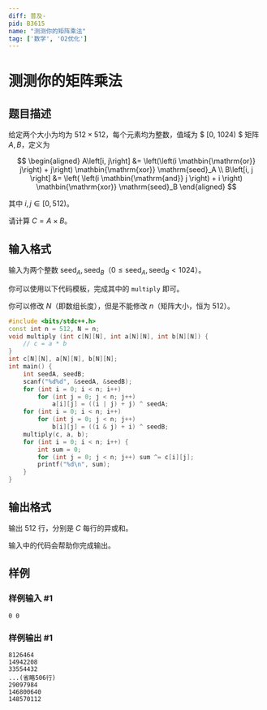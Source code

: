 ```yaml
---
diff: 普及-
pid: B3615
name: "测测你的矩阵乘法"
tag: ['数学', 'O2优化']
---
```

# 测测你的矩阵乘法
## 题目描述

给定两个大小为均为 $512 \times 512$，每个元素均为整数，值域为 $ [0, 1024) $ 矩阵 $A, B$，定义为

$$ \begin{aligned}
	A\left[i, j\right] &= \left(\left(i \mathbin{\mathrm{or}} j\right) + j\right) \mathbin{\mathrm{xor}} \mathrm{seed}_A \\
    B\left[i, j \right] &= \left( \left(i \mathbin{\mathrm{and}} j \right) + i \right) \mathbin{\mathrm{xor}} \mathrm{seed}_B
\end{aligned} $$

其中 $i, j \in [0, 512)$。

请计算 $C = A \times B$。 
## 输入格式

输入为两个整数 $\mathrm{seed}_A, \mathrm{seed}_B$（$0 \leq \mathrm{seed}_A, \mathrm{seed}_B < 1024$）。

你可以使用以下代码模板，完成其中的 `multiply` 即可。

你可以修改 $N$（即数组长度），但是不能修改 $n$（矩阵大小，恒为 $512$）。

```cpp
#include <bits/stdc++.h>
const int n = 512, N = n;
void multiply (int c[N][N], int a[N][N], int b[N][N]) {
	// c = a * b
}
int c[N][N], a[N][N], b[N][N];
int main() {
	int seedA, seedB;
	scanf("%d%d", &seedA, &seedB);
    for (int i = 0; i < n; i++)
        for (int j = 0; j < n; j++)
            a[i][j] = ((i | j) + j) ^ seedA;
    for (int i = 0; i < n; i++)
        for (int j = 0; j < n; j++)
            b[i][j] = ((i & j) + i) ^ seedB;
    multiply(c, a, b);
    for (int i = 0; i < n; i++) {
        int sum = 0;
        for (int j = 0; j < n; j++) sum ^= c[i][j];
        printf("%d\n", sum);
    }
}
```
## 输出格式

输出 $512$ 行，分别是 $C$ 每行的异或和。

输入中的代码会帮助你完成输出。
## 样例

### 样例输入 #1
```
0 0
```
### 样例输出 #1
```
8126464
14942208
33554432
...(省略506行)
29097984
146800640
148570112
```
